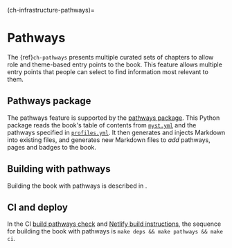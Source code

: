 (ch-infrastructure-pathways)=
# Pathways

The {ref}`ch-pathways` presents multiple curated sets of chapters to allow role and theme-based entry points to the book.
This feature allows multiple entry points that people can select to find information most relevant to them.

## Pathways package

The pathways feature is supported by the [pathways package](https://github.com/the-turing-way/pathways).
This Python package reads the book's table of contents from [`myst.yml`](https://github.com/the-turing-way/the-turing-way/blob/main/book/website/myst.yml) and the pathways specified in [`profiles.yml`](https://github.com/the-turing-way/the-turing-way/blob/main/book/website/profiles.yml).
It then generates and injects Markdown into existing files, and generates new Markdown files to _add_ pathways, pages and badges to the book.

## Building with pathways

Building the book with pathways is described in [](#ch-local-build-other-targets-pathways).

## CI and deploy

In the CI [build pathways check](https://github.com/the-turing-way/the-turing-way/blob/main/.github/workflows/ci.yml) and [Netlify build instructions](https://github.com/the-turing-way/the-turing-way/blob/main/netlify.toml), the sequence for building the book with pathways is `make deps && make pathways && make ci`.
